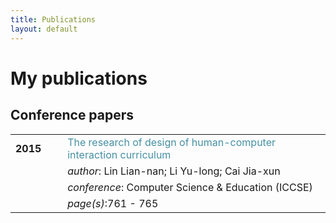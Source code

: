 ```yaml
---
title: Publications
layout: default
---
```


# My publications


## Conference papers

|||
|---|---|
| **2015**&nbsp;&nbsp;&nbsp;&nbsp;&nbsp;&nbsp; | <font color="#4590a3" size = "3px">The research of design of human-computer interaction curriculum</font> |
|| *author*: Lin Lian-nan; Li Yu-long; Cai Jia-xun |
|| *conference*: Computer Science & Education (ICCSE) |
|| *page(s)*:761 - 765 
